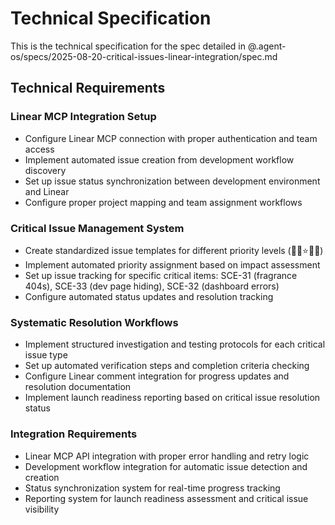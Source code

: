 # Technical Specification

This is the technical specification for the spec detailed in @.agent-os/specs/2025-08-20-critical-issues-linear-integration/spec.md

## Technical Requirements

### Linear MCP Integration Setup
- Configure Linear MCP connection with proper authentication and team access
- Implement automated issue creation from development workflow discovery
- Set up issue status synchronization between development environment and Linear
- Configure proper project mapping and team assignment workflows

### Critical Issue Management System
- Create standardized issue templates for different priority levels (🚨🔥⭐💡🚀)
- Implement automated priority assignment based on impact assessment
- Set up issue tracking for specific critical items: SCE-31 (fragrance 404s), SCE-33 (dev page hiding), SCE-32 (dashboard errors)
- Configure automated status updates and resolution tracking

### Systematic Resolution Workflows
- Implement structured investigation and testing protocols for each critical issue type
- Set up automated verification steps and completion criteria checking
- Configure Linear comment integration for progress updates and resolution documentation
- Implement launch readiness reporting based on critical issue resolution status

### Integration Requirements
- Linear MCP API integration with proper error handling and retry logic
- Development workflow integration for automatic issue detection and creation
- Status synchronization system for real-time progress tracking
- Reporting system for launch readiness assessment and critical issue visibility